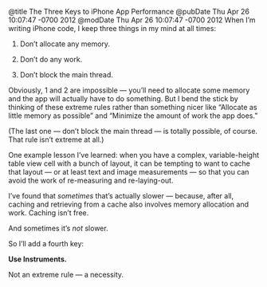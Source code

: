 @title The Three Keys to iPhone App Performance
@pubDate Thu Apr 26 10:07:47 -0700 2012
@modDate Thu Apr 26 10:07:47 -0700 2012
When I’m writing iPhone code, I keep three things in my mind at all times:

1. Don’t allocate any memory.

2. Don’t do any work.

3. Don’t block the main thread.

Obviously, 1 and 2 are impossible — you’ll need to allocate some memory and the app will actually have to do something. But I bend the stick by thinking of these extreme rules rather than something nicer like “Allocate as little memory as possible” and “Minimize the amount of work the app does.”

(The last one — don’t block the main thread — is totally possible, of course. That rule isn’t extreme at all.)

One example lesson I’ve learned: when you have a complex, variable-height table view cell with a bunch of layout, it can be tempting to want to cache that layout — or at least text and image measurements — so that you can avoid the work of re-measuring and re-laying-out.

I’ve found that *sometimes* that’s actually slower — because, after all, caching and retrieving from a cache also involves memory allocation and work. Caching isn’t free.

And sometimes it’s <em>not</em> slower.

So I’ll add a fourth key:

<strong>Use Instruments.</strong>

Not an extreme rule — a necessity.
